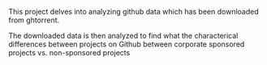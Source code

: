 This project delves into analyzing github data which has been downloaded from ghtorrent.

The downloaded data is then analyzed to find what the characterical differences between projects on
Github between corporate sponsored projects vs. non-sponsored projects